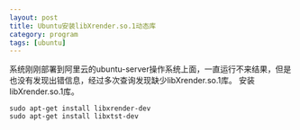 ```yaml
---
layout: post
title: Ubuntu安装libXrender.so.1动态库
category: program
tags: [ubuntu]
---
```


系统刚刚部署到阿里云的ubuntu-server操作系统上面，一直运行不来结果，但是也没有发现出错信息，经过多次查询发现缺少libXrender.so.1库。
安装libXrender.so.1库。
```
sudo apt-get install libxrender-dev 
sudo apt-get install libxtst-dev 
```